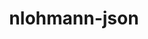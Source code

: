 ---
title: "nlohmann-json"
layout: cache
categories: [package, develop-2024-01-28]
meta: {"versions": ["3.11.2"], "compilers": ["cce@=15.0.1", "gcc@=10.3.0", "gcc@=11.1.0", "gcc@=11.4.0", "gcc@=7.3.1", "gcc@=9.4.0"], "oss": ["amzn2", "rhel8", "sle_hpc15", "ubuntu20.04", "ubuntu22.04"], "platforms": ["linux"], "targets": ["aarch64", "neoverse_n1", "neoverse_v1", "neoverse_v2", "ppc64le", "x86_64_v3", "x86_64_v4", "zen4"], "stacks": ["aws-isc", "aws-isc-aarch64", "data-vis-sdk", "e4s", "e4s-cray-rhel", "e4s-cray-sles", "e4s-neoverse-v2", "e4s-neoverse_v1", "e4s-power", "e4s-rocm-external", "root"], "num_specs": 10, "num_specs_by_stack": {"aws-isc-aarch64": 2, "root": 10, "aws-isc": 1, "e4s-cray-rhel": 1, "e4s-cray-sles": 1, "e4s-neoverse_v1": 1, "e4s-power": 1, "data-vis-sdk": 1, "e4s": 1, "e4s-rocm-external": 1, "e4s-neoverse-v2": 1}}
spec_details: [{"hash": "je7e6tvriowmyyf6oigfh4ozpiof7ish", "compiler": "gcc@=7.3.1", "versions": ["3.11.2"], "os": "amzn2", "platform": "linux", "target": "aarch64", "variants": ["build_system=cmake", "build_type=Release", "generator=make", "~ipo", "+multiple_headers"], "stacks": ["aws-isc-aarch64", "root"], "size": "-", "tarball": "https://binaries.spack.io/develop-2024-01-28/build_cache/linux-amzn2-aarch64/gcc-7.3.1/nlohmann-json-3.11.2/linux-amzn2-aarch64-gcc-7.3.1-nlohmann-json-3.11.2-je7e6tvriowmyyf6oigfh4ozpiof7ish.spack"}, {"hash": "ykz5hif7xdct4wvpcflibe4sxksipoik", "compiler": "gcc@=7.3.1", "versions": ["3.11.2"], "os": "amzn2", "platform": "linux", "target": "neoverse_n1", "variants": ["build_system=cmake", "build_type=Release", "generator=make", "~ipo", "+multiple_headers"], "stacks": ["aws-isc-aarch64", "root"], "size": "-", "tarball": "https://binaries.spack.io/develop-2024-01-28/build_cache/linux-amzn2-neoverse_n1/gcc-7.3.1/nlohmann-json-3.11.2/linux-amzn2-neoverse_n1-gcc-7.3.1-nlohmann-json-3.11.2-ykz5hif7xdct4wvpcflibe4sxksipoik.spack"}, {"hash": "yqvctsy2ajfu6fuiulty7ugfhxldtfz2", "compiler": "gcc@=7.3.1", "versions": ["3.11.2"], "os": "amzn2", "platform": "linux", "target": "x86_64_v3", "variants": ["build_system=cmake", "build_type=Release", "generator=make", "~ipo", "+multiple_headers"], "stacks": ["root", "aws-isc"], "size": "-", "tarball": "https://binaries.spack.io/develop-2024-01-28/build_cache/linux-amzn2-x86_64_v3/gcc-7.3.1/nlohmann-json-3.11.2/linux-amzn2-x86_64_v3-gcc-7.3.1-nlohmann-json-3.11.2-yqvctsy2ajfu6fuiulty7ugfhxldtfz2.spack"}, {"hash": "4zklwuorwcdhrfi3pqjqml5tvhn22wus", "compiler": "cce@=15.0.1", "versions": ["3.11.2"], "os": "rhel8", "platform": "linux", "target": "zen4", "variants": ["build_system=cmake", "build_type=Release", "generator=make", "~ipo", "+multiple_headers"], "stacks": ["e4s-cray-rhel", "root"], "size": "-", "tarball": "https://binaries.spack.io/develop-2024-01-28/build_cache/linux-rhel8-zen4/cce-15.0.1/nlohmann-json-3.11.2/linux-rhel8-zen4-cce-15.0.1-nlohmann-json-3.11.2-4zklwuorwcdhrfi3pqjqml5tvhn22wus.spack"}, {"hash": "yv3gwkgnvqbw3mieynv35evfc2wtbtwh", "compiler": "gcc@=10.3.0", "versions": ["3.11.2"], "os": "sle_hpc15", "platform": "linux", "target": "x86_64_v4", "variants": ["build_system=cmake", "build_type=Release", "generator=make", "~ipo", "+multiple_headers"], "stacks": ["e4s-cray-sles", "root"], "size": "-", "tarball": "https://binaries.spack.io/develop-2024-01-28/build_cache/linux-sle_hpc15-x86_64_v4/gcc-10.3.0/nlohmann-json-3.11.2/linux-sle_hpc15-x86_64_v4-gcc-10.3.0-nlohmann-json-3.11.2-yv3gwkgnvqbw3mieynv35evfc2wtbtwh.spack"}, {"hash": "2j5crui4zlhuwceyobi62qnlcwfuvfmq", "compiler": "gcc@=11.4.0", "versions": ["3.11.2"], "os": "ubuntu20.04", "platform": "linux", "target": "neoverse_v1", "variants": ["build_system=cmake", "build_type=Release", "generator=make", "~ipo", "+multiple_headers"], "stacks": ["root", "e4s-neoverse_v1"], "size": "-", "tarball": "https://binaries.spack.io/develop-2024-01-28/build_cache/linux-ubuntu20.04-neoverse_v1/gcc-11.4.0/nlohmann-json-3.11.2/linux-ubuntu20.04-neoverse_v1-gcc-11.4.0-nlohmann-json-3.11.2-2j5crui4zlhuwceyobi62qnlcwfuvfmq.spack"}, {"hash": "4dvkae3jcfasshiwkt2sbfgsl4l2son5", "compiler": "gcc@=9.4.0", "versions": ["3.11.2"], "os": "ubuntu20.04", "platform": "linux", "target": "ppc64le", "variants": ["build_system=cmake", "build_type=Release", "generator=make", "~ipo", "+multiple_headers"], "stacks": ["e4s-power", "root"], "size": "-", "tarball": "https://binaries.spack.io/develop-2024-01-28/build_cache/linux-ubuntu20.04-ppc64le/gcc-9.4.0/nlohmann-json-3.11.2/linux-ubuntu20.04-ppc64le-gcc-9.4.0-nlohmann-json-3.11.2-4dvkae3jcfasshiwkt2sbfgsl4l2son5.spack"}, {"hash": "5pukwsxdelcgqi5xexxtrs2lcs4quuqj", "compiler": "gcc@=11.1.0", "versions": ["3.11.2"], "os": "ubuntu20.04", "platform": "linux", "target": "x86_64_v3", "variants": ["build_system=cmake", "build_type=Release", "generator=make", "~ipo", "+multiple_headers"], "stacks": ["data-vis-sdk", "root"], "size": "-", "tarball": "https://binaries.spack.io/develop-2024-01-28/build_cache/linux-ubuntu20.04-x86_64_v3/gcc-11.1.0/nlohmann-json-3.11.2/linux-ubuntu20.04-x86_64_v3-gcc-11.1.0-nlohmann-json-3.11.2-5pukwsxdelcgqi5xexxtrs2lcs4quuqj.spack"}, {"hash": "bnzdloel4eqs623fmsco3l5gjdurqx35", "compiler": "gcc@=11.4.0", "versions": ["3.11.2"], "os": "ubuntu20.04", "platform": "linux", "target": "x86_64_v3", "variants": ["build_system=cmake", "build_type=Release", "generator=make", "~ipo", "+multiple_headers"], "stacks": ["e4s", "e4s-rocm-external", "root"], "size": "-", "tarball": "https://binaries.spack.io/develop-2024-01-28/build_cache/linux-ubuntu20.04-x86_64_v3/gcc-11.4.0/nlohmann-json-3.11.2/linux-ubuntu20.04-x86_64_v3-gcc-11.4.0-nlohmann-json-3.11.2-bnzdloel4eqs623fmsco3l5gjdurqx35.spack"}, {"hash": "7nuvuhx7eroxpocb4sryx3yqgurp4git", "compiler": "gcc@=11.4.0", "versions": ["3.11.2"], "os": "ubuntu22.04", "platform": "linux", "target": "neoverse_v2", "variants": ["build_system=cmake", "build_type=Release", "generator=make", "~ipo", "+multiple_headers"], "stacks": ["e4s-neoverse-v2", "root"], "size": "-", "tarball": "https://binaries.spack.io/develop-2024-01-28/build_cache/linux-ubuntu22.04-neoverse_v2/gcc-11.4.0/nlohmann-json-3.11.2/linux-ubuntu22.04-neoverse_v2-gcc-11.4.0-nlohmann-json-3.11.2-7nuvuhx7eroxpocb4sryx3yqgurp4git.spack"}]
---